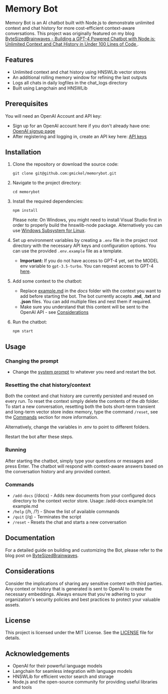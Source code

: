 # Memory Bot
Memory Bot is an AI chatbot built with Node.js to demonstrate unlimited context and chat history for more cost-efficient context-aware conversations. This project was originally featured on my blog [ByteSizedBrainwaves - Building a GPT-4 Powered Chatbot with Node.js: Unlimited Context and Chat History in Under 100 Lines of Code
](https://bytesizedbrainwaves.substack.com/p/building-a-gpt-4-powered-chatbot).

## Features

- Unlimited context and chat history using HNSWLib vector stores
- An additional rolling memory window for refining the last outputs
- Logs all chats in daily logfiles in the chat_logs directory
- Built using Langchain and HNSWLib

## Prerequisites

You will need an OpenAI Account and API key:
- Sign up for an OpenAI account here if you don't already have one: [OpenAI signup page](https://platform.openai.com/signup)
- After registering and logging in, create an API key here: [API keys](https://platform.openai.com/account/api-keys)

## Installation

1. Clone the repository or download the source code:

   ```
   git clone git@github.com:gmickel/memorybot.git
   ```

2. Navigate to the project directory:

   ```
   cd memorybot
   ```

3. Install the required dependencies:

   ```
   npm install
   ```

   Please note: On Windows, you might need to install Visual Studio first in order to properly build the hnswlib-node package. Alternatively you can use [Windows Subsystem for Linux](https://learn.microsoft.com/en-us/windows/wsl/).

4. Set up environment variables by creating a `.env` file in the project root directory with the necessary API keys and configuration options. You can use the provided `.env.example` file as a template.

   - **Important:** If you do not have access to GPT-4 yet, set the MODEL env variable to `gpt-3.5-turbo`. You can request access to GPT-4 [here](https://openai.com/waitlist/gpt-4-api).

5. Add some context to the chatbot:

   - Replace [example.md](docs/example.md) in the _docs_ folder with the context you want to add before starting the bot. The bot currently accepts **.md**, **.txt** and **.json** files. You can add multiple files and nest them if required.
   - Make sure you understand that this content will be sent to the OpenAI API - see [Considerations](#considerations)


6. Run the chatbot:

   ```
   npm start
   ```

## Usage

### Changing the prompt

- Change the [system prompt](src/prompt.txt) to whatever you need and restart the bot.

### Resetting the chat history/context

Both the context and chat history are currently persisted and reused on every run. To reset the context simply delete the contents of the _db_ folder. To start a new conversation, resetting both the bots short-term transient and long-term vector store index memory, type the command ```/reset```, see the [Commands](#commands) section for more information.

Alternatively, change the variables in .env to point to different folders.

Restart the bot after these steps.

### Running
After starting the chatbot, simply type your questions or messages and press Enter. The chatbot will respond with context-aware answers based on the conversation history and any provided context.

### Commands
<!-- COMMANDS_START -->
- `/add-docs` (/docs) - Adds new documents from your configured docs directory to the context vector store. Usage: /add-docs example.txt example.md
- `/help` (/h, /?) - Show the list of available commands
- `/quit` (/q) - Terminates the script
- `/reset` - Resets the chat and starts a new conversation
<!-- COMMANDS_END -->

## Documentation

For a detailed guide on building and customizing the Bot, please refer to the blog post on [ByteSizedBrainwaves](https://bytesizedbrainwaves.substack.com/p/building-a-gpt-4-powered-chatbot).

## Considerations

Consider the implications of sharing any sensitive content with third parties. Any context or history that is generated is sent to OpenAI to create the necessary embeddings. Always ensure that you're adhering to your organization's security policies and best practices to protect your valuable assets.

## License

This project is licensed under the MIT License. See the [LICENSE](LICENSE) file for details.

## Acknowledgements

- OpenAI for their powerful language models
- Langchain for seamless integration with language models
- HNSWLib for efficient vector search and storage
- Node.js and the open-source community for providing useful libraries and tools
